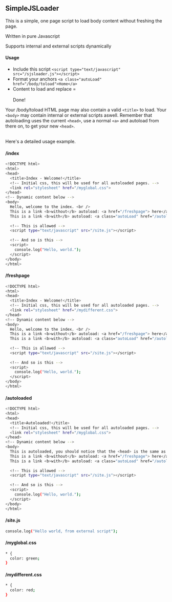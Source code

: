 SimpleJSLoader
-------------------

This is a simple, one page script to load body content without freshing the page.

Written in pure Javascript

Supports internal and external scripts dynamically 

#### Usage
- Include this script `<script type="text/javascript" src="/sjsloader.js"></script>`
- Format your anchors `<a class="autoLoad" href="/body/toload">Home</a>`
- Content to load and replace = <body>
<br /><br />
Done!

Your /body/toload HTML page may also contain a valid `<title>` to load.
Your `<body>` may contain internal or external scripts aswell.
Remember that autoloading uses the current `<head>`, use a normal `<a>` and autoload from there on, to get your new `<head>`.
<br /><br />

Here's a detailed usage example.

#### /index
```sh
<!DOCTYPE html>
<html>
<head>
  <title>Index - Welcome!</title>
  <!-- Initial css, this will be used for all autoloaded pages. -->
  <link rel="stylesheet" href="/myglobal.css">
</head>
<!-- Dynamic content below -->
<body>
  Hello, welcome to the index. <br />
  This is a link <b>without</b> autoload: <a href="/freshpage"> here</a><br/>
  This is a link <b>with</b> autoload: <a class="autoLoad" href="/autoloaded"> here</a>
  
  <!-- This is allowed -->
  <script type="text/javascript" src="/site.js"></script>
  
  <!-- And so is this -->
  <script>
    console.log("Hello, world.");
  </script>
</body>
</html>
```

#### /freshpage
```sh
<!DOCTYPE html>
<html>
<head>
  <title>Index - Welcome!</title>
  <!-- Initial css, this will be used for all autoloaded pages. -->
  <link rel="stylesheet" href="/mydifferent.css">
</head>
<!-- Dynamic content below -->
<body>
  Hello, welcome to the index. <br />
  This is a link <b>without</b> autoload: <a href="/freshpage"> here</a><br/>
  This is a link <b>with</b> autoload: <a class="autoLoad" href="/autoloaded"> here</a>
  
  <!-- This is allowed -->
  <script type="text/javascript" src="/site.js"></script>
  
  <!-- And so is this -->
  <script>
    console.log("Hello, world.");
  </script>
</body>
</html>
```

#### /autoloaded
```sh
<!DOCTYPE html>
<html>
<head>
  <title>Autoloaded!</title>
  <!-- Initial css, this will be used for all autoloaded pages. -->
  <link rel="stylesheet" href="/myglobal.css">
</head>
<!-- Dynamic content below -->
<body>
  This is autoloaded, you should notice that the <head> is the same as the page that requested this.<br />
  This is a link <b>without</b> autoload: <a href="/freshpage"> here</a><br/>
  This is a link <b>with</b> autoload: <a class="autoLoad" href="/autoloaded"> here</a>
  
  <!-- This is allowed -->
  <script type="text/javascript" src="/site.js"></script>
  
  <!-- And so is this -->
  <script>
    console.log("Hello, world.");
  </script>
</body>
</html>
```

#### /site.js
```sh
console.log("Hello world, from external script");
```

#### /myglobal.css
```sh
* {
  color: green;
}
```

#### /mydifferent.css
```sh
* {
  color: red;
}
```
